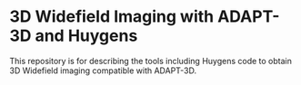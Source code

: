 # 3D Widefield Imaging with ADAPT-3D and Huygens
This repository is for describing the tools including Huygens code to obtain 3D Widefield imaging compatible with ADAPT-3D.
